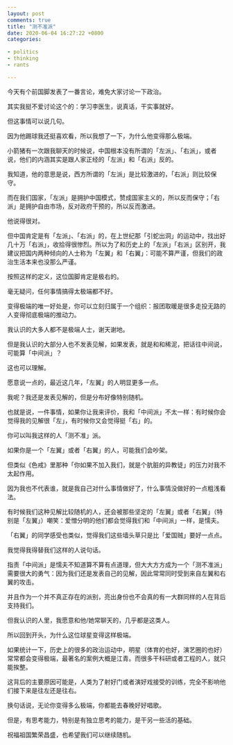 ```yaml
---
layout: post
comments: true
title: "测不准派"
date: 2020-06-04 16:27:22 +0800
categories: 

- politics
- thinking
- rants

---
```


今天有个前国脚发表了一番言论，难免大家讨论一下政治。

其实我挺不爱讨论这个的：学习李医生，说真话，干实事就好。

但这事情可以说几句。

因为他踢球我还挺喜欢看，所以我想了一下，为什么他变得那么极端。

小箭猪有一次跟我聊天的时候说，中国根本没有所谓的「左派」、「右派」，或者说，他们的内涵其实是跟人家正经的「左派」和「右派」反的。

我知道，他的意思是说，西方所谓的「左派」是比较激进的，「右派」则比较保守。

而在我们国家，「左派」是拥护中国模式，赞成国家主义的，所以反而保守；「右派」是拥护自由市场，反对政府干预的，所以反而激进。

他说得很对。

但中国肯定是有「左派」、「右派」的，在上世纪那「引蛇出洞」的运动中，找出好几十万「右派」，收拾得很惨烈。所以为了和历史上的「左派」「右派」区别开，我建议把国内两种倾向的人士称为「左翼」和「右翼」：可能不算严谨，但我们的政治生活本来也没那么严谨。

按照这样的定义，这位国脚肯定是极右的。

毫无疑问，任何事情搞得太极端都不好。

变得极端的唯一好处是，你可以立刻归属于一个组织：报团取暖是很多走投无路的人变得彻底极端的推动力。

我认识的大多人都不是极端人士，谢天谢地。

但是我认识的大部分人也不发表见解，如果发表，就是和和稀泥，把话往中间说，可能算「中间派」？

这也可以理解。

愿意说一点的，最近这几年，「左翼」的人明显更多一点。

我呢？我还是发表见解的，但是分布好像特别随机。

也就是说，一件事情，如果你让我来评价，我和「中间派」不太一样：有时候你会觉得我的见解很「左」，有时候你又会觉得挺「右」的。

你可以叫我这样的人「测不准」派。

如果你是一个「左翼」或者「右翼」的人，可能我们会吵架。

但类似《色戒》里那种「你如果不加入我们，就是个肮脏的异教徒」的压力对我不太起作用。

因为我也不代表谁，就是我自己对什么事情做好了，什么事情没做好的一点粗浅看法。

有时候我们这种见解比较随机的人，还会被那些坚定的「左翼」或者「右翼」（特别是「左翼」）嘲笑：爱憎分明的他们都会觉得我们和「中间派」一样，是懦夫。

「右翼」的同学感受也类似，觉得我们这些墙头草只是比「爱国贼」要好一点点。

我觉得我得替我们这样的人说句话。

指责「中间派」是懦夫不知道算不算有点道理，但大大方方成为一个「测不准派」需要很大的勇气：因为我们还是发表自己的见解，因此常常同时受到来自左翼和右翼的攻击。

并且作为一个并不真正存在的派别，亮出身份也不会真的有一大群同样的人在背后支持我们。

但我认识的人里，我愿意和他/她常聊天的，几乎都是这类人。

所以回到开头，为什么这位球星变得这样极端。

如果统计一下，历史上的很多的政治运动中，明星（体育的也好，演艺圈的也好）常常都会变得极端，最著名的案例大概是江青。而很多干科研或者工程的人，就只能挨整。

这背后的主要原因可能是，人类为了射好门或者演好戏接受的训练，完全不影响他们接下来是往左还是往右。

换句话说，无论你变得多么极端，你都能去春晚好好唱歌。

但是，有思考能力，特别是有独立思考的能力，是干另一些活的基础。

祝福祖国繁荣昌盛，也希望我们可以继续随机。


